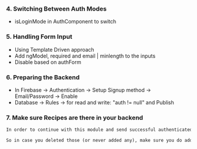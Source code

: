 ### 4. Switching Between Auth Modes

* isLoginMode in AuthComponent to switch

### 5. Handling Form Input

* Using Template Driven approach
* Add ngModel, required and email | minlength to the inputs
* Disable based on authForm

### 6. Preparing the Backend

* In Firebase -> Authentication -> Setup Signup method -> Email/Password -> Enable
* Database -> Rules -> for read and write: "auth != null" and Publish

### 7. Make sure Recipes are there in your backend

```txt
In order to continue with this module and send successful authenticated requests, you need to ensure that you got recipes stored in your backend database.

So in case you deleted those (or never added any), make sure you do add some recipes before you turn on protection as shown in the last lecture!
```
